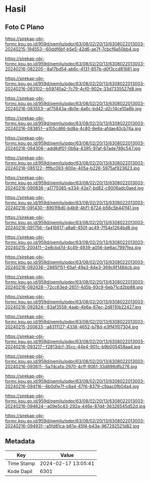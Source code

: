 # Hasil

## Foto C Plano

https://sirekap-obj-formc.kpu.go.id/959d/pemilu/pdpr/63/08/02/20/13/6308022013003-20240215-194553--60ddf6bf-b5e5-42d6-ae7f-7cbcf6a50bb4.jpg

https://sirekap-obj-formc.kpu.go.id/959d/pemilu/pdpr/63/08/02/20/13/6308022013003-20240216-082205--8a17bd54-ab6c-4131-857b-d0f3ccd81681.jpg

https://sirekap-obj-formc.kpu.go.id/959d/pemilu/pdpr/63/08/02/20/13/6308022013003-20240216-083102--b59745a2-7c79-4cf0-902e-33d7335527d8.jpg

https://sirekap-obj-formc.kpu.go.id/959d/pemilu/pdpr/63/08/02/20/13/6308022013003-20240216-083553--af75843a-db0e-4a6c-bd42-d2c14ce10a6b.jpg

https://sirekap-obj-formc.kpu.go.id/959d/pemilu/pdpr/63/08/02/20/13/6308022013003-20240216-083851--a105cd66-bd8a-4c80-8e6a-afdae40cb74a.jpg

https://sirekap-obj-formc.kpu.go.id/959d/pemilu/pdpr/63/08/02/20/13/6308022013003-20240216-084306--add8df01-0b6a-4395-97af-67ade789c547.jpg

https://sirekap-obj-formc.kpu.go.id/959d/pemilu/pdpr/63/08/02/20/13/6308022013003-20240216-085122--fffbc093-800e-405a-b226-5975af923623.jpg

https://sirekap-obj-formc.kpu.go.id/959d/pemilu/pdpr/63/08/02/20/13/6308022013003-20240216-090836--a1775085-e334-42e7-bd82-c9006adc0aed.jpg

https://sirekap-obj-formc.kpu.go.id/959d/pemilu/pdpr/63/08/02/20/13/6308022013003-20240216-091430--8901f8d0-b4b9-4bf1-8724-b56c5b441f41.jpg

https://sirekap-obj-formc.kpu.go.id/959d/pemilu/pdpr/63/08/02/20/13/6308022013003-20240216-091756--fa416617-a8a6-450f-ac49-7f54e1264bd8.jpg

https://sirekap-obj-formc.kpu.go.id/959d/pemilu/pdpr/63/08/02/20/13/6308022013003-20240215-200411--2e8cbd7d-4c49-4939-a056-be6ac7997fea.jpg

https://sirekap-obj-formc.kpu.go.id/959d/pemilu/pdpr/63/08/02/20/13/6308022013003-20240216-092036--2885f151-65af-49a3-84e3-369c6f1484cb.jpg

https://sirekap-obj-formc.kpu.go.id/959d/pemilu/pdpr/63/08/02/20/13/6308022013003-20240216-092428--72cc63ed-2651-4d5b-93c9-6eb71cd2bb88.jpg

https://sirekap-obj-formc.kpu.go.id/959d/pemilu/pdpr/63/08/02/20/13/6308022013003-20240216-092824--83af3558-4aab-4b6a-87ec-2d8110b22427.jpg

https://sirekap-obj-formc.kpu.go.id/959d/pemilu/pdpr/63/08/02/20/13/6308022013003-20240215-200633--a8311127-4338-4652-b78d-e3ff41f07304.jpg

https://sirekap-obj-formc.kpu.go.id/959d/pemilu/pdpr/63/08/02/20/13/6308022013003-20240216-093217--f2813dcf-35cc-44e4-901c-b9b005458aa4.jpg

https://sirekap-obj-formc.kpu.go.id/959d/pemilu/pdpr/63/08/02/20/13/6308022013003-20240216-093611--5a7dcafa-2970-4cff-9061-33d898dfb276.jpg

https://sirekap-obj-formc.kpu.go.id/959d/pemilu/pdpr/63/08/02/20/13/6308022013003-20240216-094116--6b0d1e7f-c8a4-47f6-8379-c9aac0fb04a4.jpg

https://sirekap-obj-formc.kpu.go.id/959d/pemilu/pdpr/63/08/02/20/13/6308022013003-20240216-094624--a09e5c43-292a-446e-87d4-36326545d52d.jpg

https://sirekap-obj-formc.kpu.go.id/959d/pemilu/pdpr/63/08/02/20/13/6308022013003-20240216-094931--a5fd81ca-b61a-45f4-b43a-967292521d82.jpg


## Metadata

| Key        | Value               |
| ---------- | ------------------- |
| Time Stamp | 2024-02-17 13:05:41 |
| Kode Dapil | 6301                |



